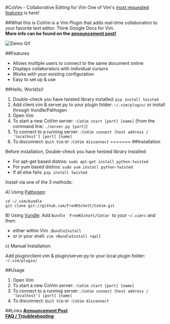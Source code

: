 #CoVim - Collaborative Editing for Vim
One of Vim's [most requested features](http://www.vim.org/sponsor/vote_results.php) is here!  

##What this is
CoVim is a Vim Plugin that adds real-time collaboration to your favorite text editor. Think Google Docs for Vim.  
__More info can be found on the [announcement post!](http://www.fredkschott.com/post/50510962864/introducing-covim-collaborative-editing-for-vim)__

![Demo Gif](http://i.imgur.com/bjk4Ze5.gif "Demo Gif")

##Features
- Allows multiple users to connect to the same document online
- Displays collaborators with individual cursors 
- Works with your existing configuration
- Easy to set up & use

##Hello, World(s)!
1. Double-check you have twisted library installed: `pip install twisted`
2. Add client.vim & server.py to your plugin folder: `~/.vim/plugin/` or install through Vundle/Pathogen
3. Open Vim
4. To start a new CoVim server: `:CoVim start [port] [name]` (from the command line: `./server.py [port]`)
5. To connect to a running server: `:CoVim connect [host address / 'localhost'] [port] [name]`
6. To disconnect: `Quit Vim` or `:CoVim disconnect`
=======
##Installation

Before installation, Double-check you have twisted library installed:
* For apt-get based distros: `sudo apt-get install python-twisted`
* For yum based distros: `sudo yum install python-twisted`
* If all else fails: `pip install twisted`

Install via one of the 3 methods:

A) Using [Pathogen](https://github.com/tpope/vim-pathogen):
```
cd ~/.vim/bundle
git clone git://github.com/FredKSchott/CoVim.git
```

B) Using [Vundle](https://github.com/gmarik/vundle):
Add `Bundle 'FredKSchott/CoVim'` to your `~/.vimrc` and then:
* either within Vim `:BundleInstall`
* or in your shell: `vim +BundleInstall +qall`

c) Manual Installation: 

Add plugin/client.vim & plugin/server.py to your local plugin folder: `~/.vim/plugin/`


##Usage
1. Open Vim
2. To start a new CoVim server: `:CoVim start [port] [name]`
3. To connect to a running server: `:CoVim connect [host address / 'localhost'] [port] [name]`
4. To disconnect: `Quit Vim` or `:CoVim disconnect`


##Links
__[Announcement Post](http://www.fredkschott.com/post/50510962864/introducing-covim-collaborative-editing-for-vim)__  
__[FAQ / Troubleshooting](https://github.com/FredKSchott/CoVim/wiki/FAQ-&-Troubleshooting)__
